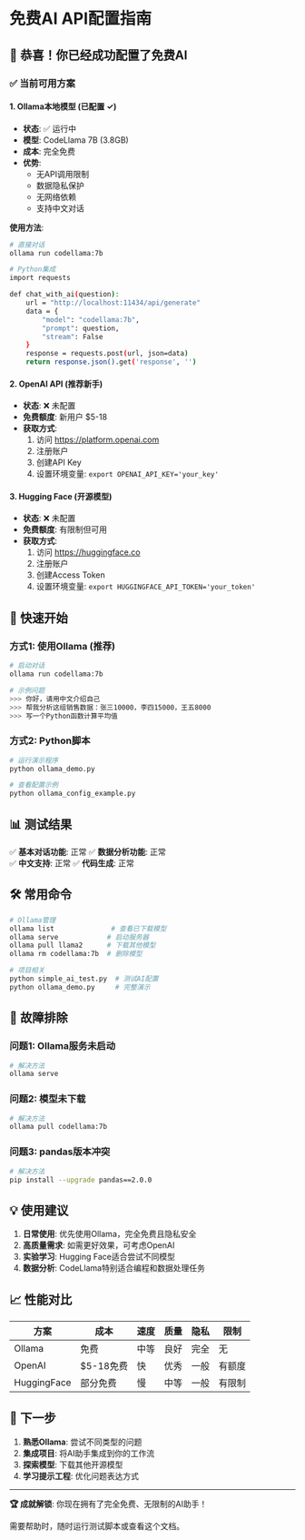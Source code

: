 # 免费AI API配置指南

## 🎉 恭喜！你已经成功配置了免费AI

### ✅ 当前可用方案

#### 1. **Ollama本地模型** (已配置 ✓)
- **状态**: ✅ 运行中
- **模型**: CodeLlama 7B (3.8GB)
- **成本**: 完全免费
- **优势**: 
  - 无API调用限制
  - 数据隐私保护
  - 无网络依赖
  - 支持中文对话

**使用方法**:
```bash
# 直接对话
ollama run codellama:7b

# Python集成
import requests

def chat_with_ai(question):
    url = "http://localhost:11434/api/generate"
    data = {
        "model": "codellama:7b",
        "prompt": question,
        "stream": False
    }
    response = requests.post(url, json=data)
    return response.json().get('response', '')
```

#### 2. **OpenAI API** (推荐新手)
- **状态**: ❌ 未配置
- **免费额度**: 新用户 $5-18
- **获取方式**:
  1. 访问 https://platform.openai.com
  2. 注册账户
  3. 创建API Key
  4. 设置环境变量: `export OPENAI_API_KEY='your_key'`

#### 3. **Hugging Face** (开源模型)
- **状态**: ❌ 未配置  
- **免费额度**: 有限制但可用
- **获取方式**:
  1. 访问 https://huggingface.co
  2. 注册账户
  3. 创建Access Token
  4. 设置环境变量: `export HUGGINGFACE_API_TOKEN='your_token'`

## 🚀 快速开始

### 方式1: 使用Ollama (推荐)
```bash
# 启动对话
ollama run codellama:7b

# 示例问题
>>> 你好，请用中文介绍自己
>>> 帮我分析这组销售数据：张三10000，李四15000，王五8000
>>> 写一个Python函数计算平均值
```

### 方式2: Python脚本
```bash
# 运行演示程序
python ollama_demo.py

# 查看配置示例
python ollama_config_example.py
```

## 📊 测试结果

✅ **基本对话功能**: 正常
✅ **数据分析功能**: 正常  
✅ **中文支持**: 正常
✅ **代码生成**: 正常

## 🛠 常用命令

```bash
# Ollama管理
ollama list              # 查看已下载模型
ollama serve            # 启动服务器
ollama pull llama2      # 下载其他模型
ollama rm codellama:7b  # 删除模型

# 项目相关
python simple_ai_test.py  # 测试AI配置
python ollama_demo.py     # 完整演示
```

## 🔧 故障排除

### 问题1: Ollama服务未启动
```bash
# 解决方法
ollama serve
```

### 问题2: 模型未下载
```bash
# 解决方法
ollama pull codellama:7b
```

### 问题3: pandas版本冲突
```bash
# 解决方法
pip install --upgrade pandas==2.0.0
```

## 💡 使用建议

1. **日常使用**: 优先使用Ollama，完全免费且隐私安全
2. **高质量需求**: 如需更好效果，可考虑OpenAI
3. **实验学习**: Hugging Face适合尝试不同模型
4. **数据分析**: CodeLlama特别适合编程和数据处理任务

## 📈 性能对比

| 方案 | 成本 | 速度 | 质量 | 隐私 | 限制 |
|------|------|------|------|------|------|
| Ollama | 免费 | 中等 | 良好 | 完全 | 无 |
| OpenAI | $5-18免费 | 快 | 优秀 | 一般 | 有额度 |
| HuggingFace | 部分免费 | 慢 | 中等 | 一般 | 有限制 |

## 🎯 下一步

1. **熟悉Ollama**: 尝试不同类型的问题
2. **集成项目**: 将AI助手集成到你的工作流
3. **探索模型**: 下载其他开源模型
4. **学习提示工程**: 优化问题表达方式

---

**🏆 成就解锁**: 你现在拥有了完全免费、无限制的AI助手！

需要帮助时，随时运行测试脚本或查看这个文档。